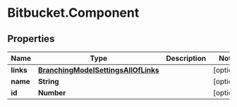 # Bitbucket.Component

## Properties

Name | Type | Description | Notes
------------ | ------------- | ------------- | -------------
**links** | [**BranchingModelSettingsAllOfLinks**](BranchingModelSettingsAllOfLinks.md) |  | [optional] 
**name** | **String** |  | [optional] 
**id** | **Number** |  | [optional] 


